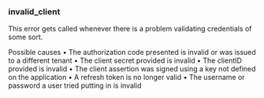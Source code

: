 ### invalid_client
This error gets called whenever there is a problem validating credentials of some sort.

Possible causes
	• The authorization code presented is invalid or was issued to a different tenant
	• The client secret provided is invalid
	• The clientID provided is invalid
	• The client assertion was signed using a key not defined on the application
	• A refresh token is no longer valid
	• The username or password a user tried putting in is invalid
